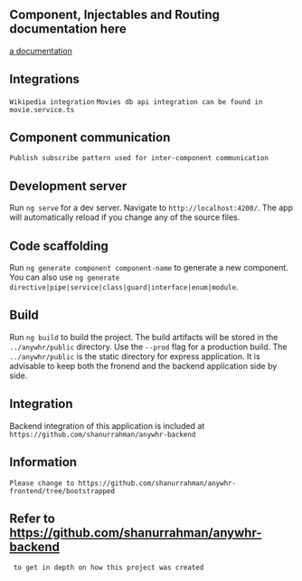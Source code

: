 
## Component, Injectables and Routing documentation here
[a documentation](documentation/index.html) 
## Integrations

`Wikipedia integration`
`Movies db api integration can be found in movie.service.ts`

## Component communication

`Publish subscribe pattern used for inter-component communication`

## Development server

Run `ng serve` for a dev server. Navigate to `http://localhost:4200/`. The app will automatically reload if you change any of the source files.

## Code scaffolding

Run `ng generate component component-name` to generate a new component. You can also use `ng generate directive|pipe|service|class|guard|interface|enum|module`.

## Build

Run `ng build` to build the project. The build artifacts will be stored in the `../anywhr/public` directory. Use the `--prod` flag for a production build. The `../anywhr/public` is the static directory
for express application. It is advisable to keep both the fronend and the backend application
side by side. 

## Integration

Backend integration of this application is included at `https://github.com/shanurrahman/anywhr-backend`



## Information 

`Please change to https://github.com/shanurrahman/anywhr-frontend/tree/bootstrapped`

## Refer to https://github.com/shanurrahman/anywhr-backend 

` to get in depth on how this project was created`



